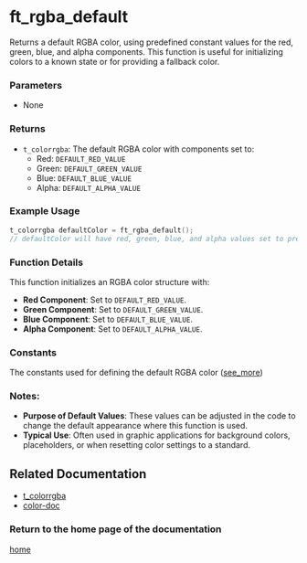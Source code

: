 # ft_rgba_default
Returns a default RGBA color, using predefined constant values for the red, green, blue, and alpha components. This function is useful for initializing colors to a known state or for providing a fallback color.

### Parameters
- None

### Returns
- `t_colorrgba`: The default RGBA color with components set to:
  - Red: `DEFAULT_RED_VALUE`
  - Green: `DEFAULT_GREEN_VALUE`
  - Blue: `DEFAULT_BLUE_VALUE`
  - Alpha: `DEFAULT_ALPHA_VALUE`

### Example Usage
```c
t_colorrgba defaultColor = ft_rgba_default();
// defaultColor will have red, green, blue, and alpha values set to predefined defaults
```

### Function Details
This function initializes an RGBA color structure with:
- **Red Component**: Set to `DEFAULT_RED_VALUE`.
- **Green Component**: Set to `DEFAULT_GREEN_VALUE`.
- **Blue Component**: Set to `DEFAULT_BLUE_VALUE`.
- **Alpha Component**: Set to `DEFAULT_ALPHA_VALUE`.

### Constants
The constants used for defining the default RGBA color ([see_more](./t_colorrgba.md)) 

### Notes:
- **Purpose of Default Values**: These values can be adjusted in the code to change the default appearance where this function is used. 
- **Typical Use**: Often used in graphic applications for background colors, placeholders, or when resetting color settings to a standard.

## Related Documentation
- [t_colorrgba](./t_colorrgba.md)
- [color-doc](../color-doc.md)

### Return to the home page of the documentation
[home](../../home.md)

